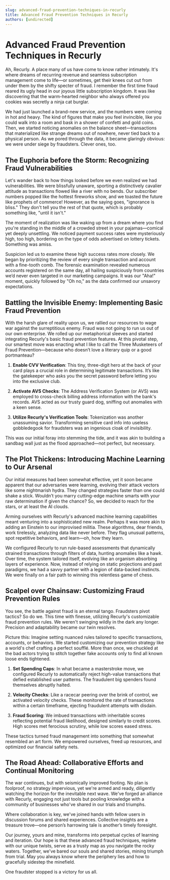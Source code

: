 ```yaml
---
slug: advanced-fraud-prevention-techniques-in-recurly
title: Advanced Fraud Prevention Techniques in Recurly
authors: [undirected]
---
```



# Advanced Fraud Prevention Techniques in Recurly

Ah, Recurly. A place many of us have come to know rather intimately. It's where dreams of recurring revenue and seamless subscription management come to life—or sometimes, get their knees cut out from under them by the shifty specter of fraud. I remember the first time fraud reared its ugly head in our joyous little subscription kingdom. It was like discovering that the warm-hearted neighbor who always offered you cookies was secretly a ninja cat burglar. 

We had just launched a brand-new service, and the numbers were coming in hot and heavy. The kind of figures that make you feel invincible, like you could walk into a room and bask in a shower of confetti and gold coins. Then, we started noticing anomalies on the balance sheet—transactions that materialized like strange dreams out of nowhere, never tied back to a physical person. As we pored through the data, it became glaringly obvious: we were under siege by fraudsters. Clever ones, too. 

## The Euphoria before the Storm: Recognizing Fraud Vulnerabilities

Let's wander back to how things looked before we even realized we had vulnerabilities. We were blissfully unaware, sporting a distinctively cavalier attitude as transactions flowed like a river with no bends. Our subscriber numbers popped like the hottest fireworks show, and we toasted the future like prophets of commerce! However, as the saying goes, "ignorance is bliss." They don't tell you the rest of that quote, which is probably something like, "until it isn't."

The moment of realization was like waking up from a dream where you find you're standing in the middle of a crowded street in your pajamas—comical yet deeply unsettling. We noticed payment success rates were mysteriously high, too high, bordering on the type of odds advertised on lottery tickets. Something was amiss. 

Suspicion led us to examine these high success rates more closely. We began by prioritizing the review of every single transaction and account with a fine-tooth comb. The forensic examination revealed numerous accounts registered on the same day, all hailing suspiciously from countries we’d never even targeted in our marketing campaigns. It was our "Aha!" moment, quickly followed by "Oh no," as the data confirmed our unsavory expectations.

## Battling the Invisible Enemy: Implementing Basic Fraud Prevention

With the harsh glare of reality upon us, we rallied our resources to wage war against the surreptitious enemy. Fraud was not going to run us out of our own enterprise. We rolled up our metaphorical sleeves and started integrating Recurly's basic fraud prevention features. At this pivotal step, our smartest move was enacting what I like to call the Three Musketeers of Fraud Prevention—because who doesn’t love a literary quip or a good portmanteau?

1. **Enable CVV Verification**: This tiny, three-digit hero at the back of your card plays a crucial role in determining legitimate transactions. It’s like the gatekeeper who asks you the secret password before letting you into the exclusive club.
   
2. **Activate AVS Checks**: The Address Verification System (or AVS) was employed to cross-check billing address information with the bank's records. AVS acted as our trusty guard dog, sniffing out anomalies with a keen sense.

3. **Utilize Recurly's Verification Tools**: Tokenization was another unassuming savior. Transforming sensitive card info into useless gobbledegook for fraudsters was an ingenious cloak of invisibility. 

This was our initial foray into stemming the tide, and it was akin to building a sandbag wall just as the flood approached—not perfect, but necessary.

## The Plot Thickens: Introducing Machine Learning to Our Arsenal

Our initial measures had been somewhat effective, yet it soon became apparent that our adversaries were learning, evolving their attack vectors like some nightmarish hydra. They changed strategies faster than one could shake a stick. Wouldn’t you marry cutting-edge machine smarts with your raw determination if given the chance? So, we decided to reach for the stars, or at least the AI clouds.

Arming ourselves with Recurly's advanced machine learning capabilities meant venturing into a sophisticated new realm. Perhaps it was more akin to adding an Einstein to our improvised militia. These algorithms, dear friends, work tirelessly, analyzing data like never before. They flag unusual patterns, spot repetitive behaviors, and learn—oh, how they learn. 

We configured Recurly to run rule-based assessments that dynamically strained transactions through filters of data, hunting anomalies like a hawk. Over time, the system tailored itself, evolving like an organism absorbing layers of experience. Now, instead of relying on static projections and past paradigms, we had a savvy partner with a legion of data-backed instincts. We were finally on a fair path to winning this relentless game of chess.

## Scalpel over Chainsaw: Customizing Fraud Prevention Rules

You see, the battle against fraud is an eternal tango. Fraudsters pivot tactics? So do we. This time with finesse, utilizing Recurly's customizable fraud prevention rules. We weren't swinging wildly in the dark any longer. Precision and adaptability became our twin resolves.

Picture this: Imagine setting nuanced rules tailored to specific transactions, accounts, or behaviors. We started customizing our prevention strategy like a world's chef crafting a perfect soufflé. More than once, we chuckled at the bad actors trying to stitch together fake accounts only to find all known loose ends tightened. 

1. **Set Spending Caps**: In what became a masterstroke move, we configured Recurly to automatically reject high-value transactions that defied established user patterns. The fraudulent big spenders found themselves abruptly halted. 

2. **Velocity Checks**: Like a racecar peering over the brink of control, we activated velocity checks. These monitored the rate of transactions within a certain timeframe, ejecting fraudulent attempts with disdain. 

3. **Fraud Scoring**: We imbued transactions with inheritable scores reflecting potential fraud likelihood, designed similarly to credit scores. High scores met ferocious scrutiny, while low scores eased stress.

These tactics turned fraud management into something that somewhat resembled an art form. We empowered ourselves, freed up resources, and optimized our financial safety nets.

## The Road Ahead: Collaborative Efforts and Continual Monitoring

The war continues, but with seismically improved footing. No plan is foolproof, no strategy impervious, yet we're armed and ready, diligently watching the horizon for the inevitable next wave. We've forged an alliance with Recurly, engaging not just tools but pooling knowledge with a community of businesses who've shared in our trials and triumphs. 

Where collaboration is key, we've joined hands with fellow users in discussion forums and shared experiences. Collective insights are a treasure trove—one person’s harrowing tale is another’s timely foresight.

Our journey, yours and mine, transforms into perpetual cycles of learning and iteration. Our hope is that these advanced fraud techniques, replete with our unique twists, serve as a trusty map as you navigate the rocky waters. Together, we've bared our souls and shared stories, mining triumph from trial. May you always know where the periphery lies and how to gracefully sidestep the minefield.

One fraudster stopped is a victory for us all.